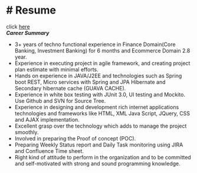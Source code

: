 <h1># Resume</h1> click <a href="https://github.com/v89vijay/Resume/blob/master/VijayBakare(JavaDeveloper).pdf">here</a><br>
<b><i>Career Summary</i></b>

- 3+ years of techno functional experience in Finance Domain(Core Banking, Investment Banking) for 6 months and Ecommerce Domain 2.8 year.
- Experience in executing project in agile framework, and creating project plan estimate with minimal efforts.
- Hands on experience in JAVA/J2EE and technologies such as Spring boot REST, Micro services with Spring and JPA Hibernate and Secondary hibernate cache (GUAVA CACHE).
- Experience in white box testing with JUnit 3.0, UI testing and Mockito. Use Github and SVN for Source Tree.
- Experience in designing and development rich internet applications technologies and frameworks like HTML, XML Java Script, JQuery, CSS and AJAX implementation.
- Excellent grasp over the technology which adds to manage the project smoothly.
- Involved in preparing the Proof of concept (POC).
- Preparing Weekly Status report and Daily Task monitoring using JIRA and Confluence Time sheet.
- Right kind of attitude to perform in the organization and to be committed and self-motivated with strong and sound programming knowledge.
